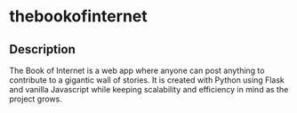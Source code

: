 # thebookofinternet
## Description
The Book of Internet is a web app where anyone can post anything to contribute to a gigantic wall of stories. It is created with Python using Flask and vanilla Javascript while keeping scalability and efficiency in mind as the project grows.
